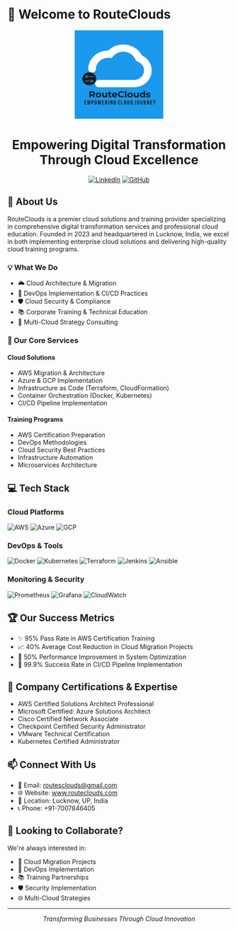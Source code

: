 # 👋 Welcome to RouteClouds

<div align="center">
  <img src="Logo/RouteClouds - Logo B.png" alt="RouteClouds Logo" width="200"/>
  
  # Empowering Digital Transformation Through Cloud Excellence
  
  [![LinkedIn](https://img.shields.io/badge/LinkedIn-RouteClouds-blue?style=flat-square&logo=linkedin)](https://www.linkedin.com/in/routeclouds)
  [![GitHub](https://img.shields.io/badge/GitHub-RouteClouds-black?style=flat-square&logo=github)](https://github.com/RouteClouds)
</div>

## 🚀 About Us

RouteClouds is a premier cloud solutions and training provider specializing in comprehensive digital transformation services and professional cloud education. Founded in 2023 and headquartered in Lucknow, India, we excel in both implementing enterprise cloud solutions and delivering high-quality cloud training programs.

### 💡 What We Do
- 🌥️ Cloud Architecture & Migration
- 🔄 DevOps Implementation & CI/CD Practices
- 🛡️ Cloud Security & Compliance
- 📚 Corporate Training & Technical Education
- 🤝 Multi-Cloud Strategy Consulting

### 🎯 Our Core Services

#### Cloud Solutions
- AWS Migration & Architecture
- Azure & GCP Implementation
- Infrastructure as Code (Terraform, CloudFormation)
- Container Orchestration (Docker, Kubernetes)
- CI/CD Pipeline Implementation

#### Training Programs
- AWS Certification Preparation
- DevOps Methodologies
- Cloud Security Best Practices
- Infrastructure Automation
- Microservices Architecture

## 💻 Tech Stack

### Cloud Platforms
![AWS](https://img.shields.io/badge/AWS-232F3E?style=for-the-badge&logo=amazon-aws)
![Azure](https://img.shields.io/badge/Azure-0089D6?style=for-the-badge&logo=microsoft-azure)
![GCP](https://img.shields.io/badge/GCP-4285F4?style=for-the-badge&logo=google-cloud)

### DevOps & Tools
![Docker](https://img.shields.io/badge/Docker-2496ED?style=for-the-badge&logo=docker)
![Kubernetes](https://img.shields.io/badge/Kubernetes-326CE5?style=for-the-badge&logo=kubernetes)
![Terraform](https://img.shields.io/badge/Terraform-7B42BC?style=for-the-badge&logo=terraform)
![Jenkins](https://img.shields.io/badge/Jenkins-D24939?style=for-the-badge&logo=jenkins)
![Ansible](https://img.shields.io/badge/Ansible-EE0000?style=for-the-badge&logo=ansible)

### Monitoring & Security
![Prometheus](https://img.shields.io/badge/Prometheus-E6522C?style=for-the-badge&logo=prometheus)
![Grafana](https://img.shields.io/badge/Grafana-F46800?style=for-the-badge&logo=grafana)
![CloudWatch](https://img.shields.io/badge/CloudWatch-FF4F8B?style=for-the-badge&logo=amazon-cloudwatch)

## 🏆 Our Success Metrics

- ✨ 95% Pass Rate in AWS Certification Training
- 📈 40% Average Cost Reduction in Cloud Migration Projects
- 🚀 50% Performance Improvement in System Optimization
- 💪 99.9% Success Rate in CI/CD Pipeline Implementation

## 🌟 Company Certifications & Expertise

- AWS Certified Solutions Architect Professional
- Microsoft Certified: Azure Solutions Architect
- Cisco Certified Network Associate
- Checkpoint Certified Security Administrator
- VMware Technical Certification
- Kubernetes Certified Administrator

## 📫 Connect With Us

- 📧 Email: routesclouds@gmail.com
- 🌐 Website: www.routeclouds.com
- 📍 Location: Lucknow, UP, India
- 📞 Phone: +91-7007846405

## 💼 Looking to Collaborate?

We're always interested in:
- 🤝 Cloud Migration Projects
- 🔄 DevOps Implementation
- 📚 Training Partnerships
- 🛡️ Security Implementation
- 🌐 Multi-Cloud Strategies

---

<div align="center">
  <i>Transforming Businesses Through Cloud Innovation</i>
</div>

